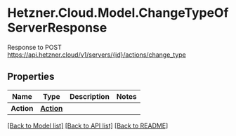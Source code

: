 # Hetzner.Cloud.Model.ChangeTypeOfServerResponse
Response to POST https://api.hetzner.cloud/v1/servers/{id}/actions/change_type

## Properties

Name | Type | Description | Notes
------------ | ------------- | ------------- | -------------
**Action** | [**Action**](Action.md) |  | 

[[Back to Model list]](../../README.md#documentation-for-models) [[Back to API list]](../../README.md#documentation-for-api-endpoints) [[Back to README]](../../README.md)

